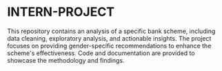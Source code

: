 # INTERN-PROJECT
This repository contains an analysis of a specific bank scheme, including data cleaning, exploratory analysis, and actionable insights. The project focuses on providing gender-specific recommendations to enhance the scheme's effectiveness. Code and documentation are provided to showcase the methodology and findings.
